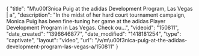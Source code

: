 {
    "title": "M\u00f3nica Puig at the adidas Development Program, Las Vegas | a",
    "description": "In the midst of her hard court tournament campaign, Monica Puig has been fine-tuning her game at the adidas Player Development Program in Las Vegas. Check ou...",
    "videoid": "150811",
    "date_created": "1396646877",
    "date_modified": "1418181254",
    "type": "captivate",
    "layout": "video",
    "url": "\/v\/m\u00f3nica-puig-at-the-adidas-development-program-las-vegas-a\/150811"
}